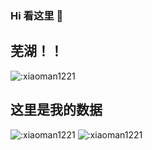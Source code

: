 ### Hi 看这里 👋

## 芜湖！！

![:xiaoman1221](https://count.getloli.com/get/@:xiaoman1221)
## 这里是我的数据
![:xiaoman1221](https://github-readme-stats.vercel.app/api?username=xiaoman1221&show_icons=true&locale=cn&hide_border=true&theme=buefy)
![:xiaoman1221](https://github-readme-stats.vercel.app/api/top-langs/?username=xiaoman1221&layout=compact&locale=cn&hide_border=true&theme=buefy)
<!--
**xiaoman1221/xiaoman1221** is a ✨ _special_ ✨ repository because its `README.md` (this file) appears on your GitHub profile.

Here are some ideas to get you started:

- 🔭 I’m currently working on ...
- 🌱 I’m currently learning ...
- 👯 I’m looking to collaborate on ...
- 🤔 I’m looking for help with ...
- 💬 Ask me about ...
- 📫 How to reach me: ...
- 😄 Pronouns: ...
- ⚡ Fun fact: ...
-->
